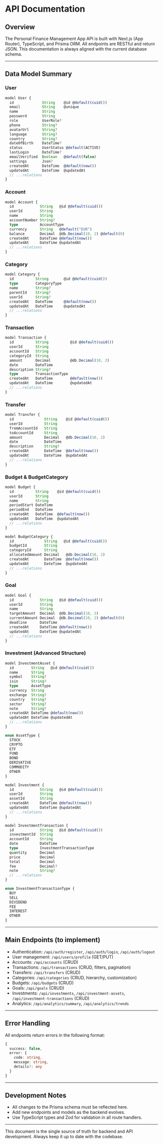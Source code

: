 # API Documentation

## Overview

The Personal Finance Management App API is built with Next.js (App Router), TypeScript, and Prisma ORM. All endpoints are RESTful and return JSON. This documentation is always aligned with the current database schema.

---

## Data Model Summary

### User

```typescript
model User {
  id             String    @id @default(cuid())
  email          String    @unique
  name           String
  password       String
  role           UserRole?
  phone          String?
  avatarUrl      String?
  language       String?
  country        String?
  dateOfBirth    DateTime?
  status         UserStatus @default(ACTIVE)
  lastLogin      DateTime?
  emailVerified  Boolean   @default(false)
  settings       Json?
  createdAt      DateTime  @default(now())
  updatedAt      DateTime  @updatedAt
  // ...relations
}
```

### Account

```typescript
model Account {
  id            String   @id @default(cuid())
  userId        String
  name          String
  accountNumber String?
  type          AccountType
  currency      String   @default("EUR")
  balance       Decimal  @db.Decimal(10, 2) @default(0)
  createdAt     DateTime @default(now())
  updatedAt     DateTime @updatedAt
  // ...relations
}
```

### Category

```typescript
model Category {
  id          String       @id @default(cuid())
  type        CategoryType
  name        String?
  parentId    String?
  userId      String?
  createdAt   DateTime     @default(now())
  updatedAt   DateTime     @updatedAt
  // ...relations
}
```

### Transaction

```typescript
model Transaction {
  id          String          @id @default(cuid())
  userId      String
  accountId   String
  categoryId  String
  amount      Decimal         @db.Decimal(10, 2)
  date        DateTime
  description String?
  type        TransactionType
  createdAt   DateTime        @default(now())
  updatedAt   DateTime        @updatedAt
  // ...relations
}
```

### Transfer

```typescript
model Transfer {
  id              String    @id @default(cuid())
  userId          String
  fromAccountId   String
  toAccountId     String
  amount          Decimal   @db.Decimal(10, 2)
  date            DateTime
  description     String?
  createdAt       DateTime  @default(now())
  updatedAt       DateTime  @updatedAt
  // ...relations
}
```

### Budget & BudgetCategory

```typescript
model Budget {
  id          String    @id @default(cuid())
  userId      String
  name        String
  periodStart DateTime
  periodEnd   DateTime
  createdAt   DateTime  @default(now())
  updatedAt   DateTime  @updatedAt
  // ...relations
}

model BudgetCategory {
  id              String   @id @default(cuid())
  budgetId        String
  categoryId      String
  allocatedAmount Decimal   @db.Decimal(10, 2)
  createdAt       DateTime  @default(now())
  updatedAt       DateTime  @updatedAt
  // ...relations
}
```

### Goal

```typescript
model Goal {
  id            String   @id @default(cuid())
  userId        String
  name          String
  targetAmount  Decimal  @db.Decimal(10, 2)
  currentAmount Decimal  @db.Decimal(10, 2) @default(0)
  deadline      DateTime
  createdAt     DateTime @default(now())
  updatedAt     DateTime @updatedAt
  // ...relations
}
```

### Investment (Advanced Structure)

```typescript
model InvestmentAsset {
  id        String   @id @default(cuid())
  name      String
  symbol    String?
  isin      String?
  type      AssetType
  currency  String
  exchange  String?
  country   String?
  sector    String?
  note      String?
  createdAt DateTime @default(now())
  updatedAt DateTime @updatedAt
  // ...relations
}

enum AssetType {
  STOCK
  CRYPTO
  ETF
  FUND
  BOND
  DERIVATIVE
  COMMODITY
  OTHER
}

model Investment {
  id            String   @id @default(cuid())
  userId        String
  assetId       String
  createdAt     DateTime @default(now())
  updatedAt     DateTime @updatedAt
  // ...relations
}

model InvestmentTransaction {
  id            String   @id @default(cuid())
  investmentId  String
  accountId     String
  date          DateTime
  type          InvestmentTransactionType
  quantity      Decimal
  price         Decimal
  total         Decimal
  fee           Decimal?
  note          String?
  // ...relations
}

enum InvestmentTransactionType {
  BUY
  SELL
  DIVIDEND
  FEE
  INTEREST
  OTHER
}
```

---

## Main Endpoints (to implement)

- Authentication: `/api/auth/register`, `/api/auth/login`, `/api/auth/logout`
- User management: `/api/users/profile` (GET/PUT)
- Accounts: `/api/accounts` (CRUD)
- Transactions: `/api/transactions` (CRUD, filters, pagination)
- Transfers: `/api/transfers` (CRUD)
- Categories: `/api/categories` (CRUD, hierarchy, customization)
- Budgets: `/api/budgets` (CRUD)
- Goals: `/api/goals` (CRUD)
- Investments: `/api/investments`, `/api/investment-assets`, `/api/investment-transactions` (CRUD)
- Analytics: `/api/analytics/summary`, `/api/analytics/trends`

---

## Error Handling

All endpoints return errors in the following format:

```typescript
{
  success: false,
  error: {
    code: string,
    message: string,
    details?: any
  }
}
```

---

## Development Notes

- All changes to the Prisma schema must be reflected here.
- Add new endpoints and models as the backend evolves.
- Use TypeScript types and Zod for validation in all route handlers.

---

This document is the single source of truth for backend and API development. Always keep it up to date with the codebase.

